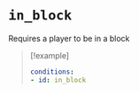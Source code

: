 # `in_block`

Requires a player to be in a block

> [!example]
> ```yaml
> conditions:
> - id: in_block
> ```
